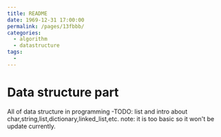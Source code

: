 ```yaml
---
title: README
date: 1969-12-31 17:00:00
permalink: /pages/13fbbb/
categories:
  - algorithm
  - datastructure
tags:
  - 
---
```

# Data structure part

All of data structure in programming
-TODO: list and intro about char,string,list,dictionary,linked_list,etc.
note: it is too basic so it won't be update currently. 
